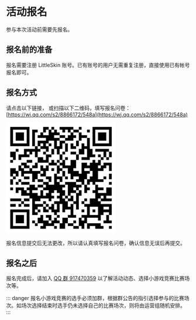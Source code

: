 # 活动报名

参与本次活动前需要先报名。

## 报名前的准备

报名需要注册 LittleSkin 账号。已有账号的用户无需重复注册，直接使用已有帐号报名即可。

## 报名方式

请点击以下链接， 或扫描以下二维码，填写报名问卷：[https://wj.qq.com/s2/8866172/548a](https://wj.qq.com/s2/8866172/548a)

![QR Code](./assets/singup.png)

报名信息提交后无法更改，所以请认真填写报名问卷，确认信息无误后再提交。

## 报名之后

报名完成后，请加入 [QQ 群 917470359](https://jq.qq.com/?_wv=1027&k=os9EsvoG) 以了解活动动态、选择小游戏竞赛比赛场次等。

::: danger
报名小游戏竞赛的选手必须加群，根据群公告的指引选择参与的比赛场次。如场次选择结束时选手仍未选择自己的比赛场次，则将由运营组随机安排。 
:::